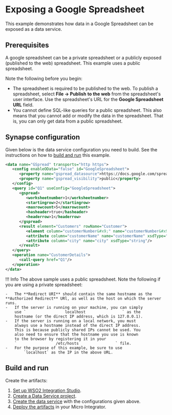 # Exposing a Google Spreadsheet

This example demonstrates how data in a Google Spreadsheet can be exposed as a data service.

## Prerequisites

A google spreadsheet can be a private spreadsheet or a publicly exposed (published to the web) spreadsheet. This example uses a public spreadsheet. 

Note the following before you begin:

-   The spreadsheet is required to be published to the
    web. To publish a spreadsheet, select **File -> Publish** **to the
    web** from the spreadsheet's user interface. Use the spreadsheet's
    URL for the **Google Spreadsheet URL** field.
-   You cannot define SQL-like queries for a public spreadsheet. This also means that you cannot
    add or modify the data in the spreadsheet. That is, you can only get
    data from a public spreadsheet.

## Synapse configuration
Given below is the data service configuration you need to build. See the instructions on how to [build and run](#build-and-run) this example.

```xml
<data name="GSpread" transports="http https">
   <config enableOData="false" id="GoogleSpreadsheet">
      <property name="gspread_datasource">https://docs.google.com/spreadsheets/d/1o1pCmMFcbWZ_eJ54ymcb486GctTdsR6b4kFERmKrR1w/edit?hl=en&amp;hl=en#gid=0 </property>
      <property name="gspread_visibility">public</property>
   </config>
   <query id="Q1" useConfig="GoogleSpreadsheet">
      <gspread>
         <worksheetnumber>1</worksheetnumber>
         <startingrow>2</startingrow>
         <maxrowcount>5</maxrowcount>
         <hasheader>true</hasheader>
         <headerrow>1</headerrow>
      </gspread>
      <result element="Customers" rowName="Customer">
         <element column="customerNumber&#x9;" name="customerNumber&#x9;" xsdType="string"/>
         <attribute column="customerName" name="customerName" xsdType="string"/>
         <attribute column="city" name="city" xsdType="string"/>
      </result>
   </query>
   <operation name="CustomerDetails">
      <call-query href="Q1"/>
   </operation>
</data>
```

!!! Info
    The above sample uses a public spreadsheet. Note the following if you are using a private spreadsheet:
    
    -   The **Redirect URI** should contain the same hostname as the **Authorized Redirect** URl, as well as the host on which the server runs.
    -   If the server is running on your machine, you can simply
        use `                 localhost                ` as the
        hostname (or the direct IP address, which is 127.0.0.1).
    -   If the server is running on a local network, you must
        always use a hostname instead of the direct IP address.
        This is because publicly shared IPs cannot be used. You
        also need to ensure that the hostname you use is known
        to the browser by registering it in your
        `                 /etc/hosts                ` file.
    -   For the purpose of this example, be sure to use
            `localhost` as the IP in the above URL.

## Build and run

Create the artifacts:

1. [Set up WSO2 Integration Studio](../../../../develop/installing-WSO2-Integration-Studio).
2. [Create a Data Service project](../../../../develop/creating-projects/#data-services-project).
4. [Create the data service](../../../../develop/creating-artifacts/data-services/creating-data-services) with the configurations given above.
5. [Deploy the artifacts](../../../../develop/deploy-and-run) in your Micro Integrator. 